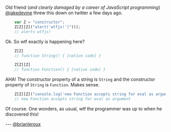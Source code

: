 Old friend (_and clearly damaged by a career of JavaScript programming_) [@jakedevine](http://twitter.com/jakedevine) threw this down on twitter a few days ago.

``` javascript
    var Z = "constructor"; 
    Z[Z][Z]("alert('wtfjs!')")();
    // alerts wtfjs!
```

Ok. So wtf exactly is happening here?

``` javascript
    Z[Z]
    // function String() { [native code] }

    Z[Z][Z]
    // function Function() { [native code] }
```

AHA! The constructor property of a string is `String` and the constructor property of `String` is `Function`. Makes sense.

``` javascript
    Z[Z][Z]("console.log('new Function accepts string for eval as argument')")();
    // new Function accepts string for eval as argument
```

Of course. One wonders, as usual, wtf the programmer was up to when he discovered this!

--- [@brianleroux](http://twitter.com/brianleroux)
